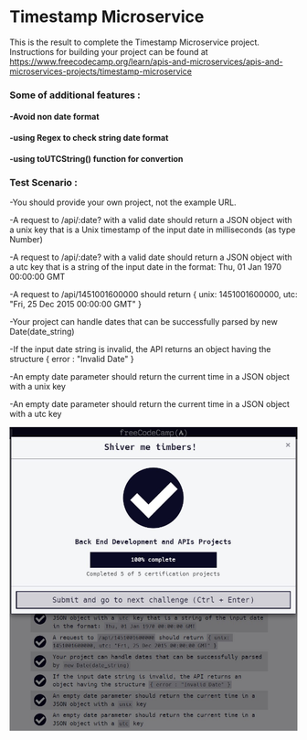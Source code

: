 # Timestamp Microservice

This is the result to complete the Timestamp Microservice project. 
Instructions for building your project can be found at 
https://www.freecodecamp.org/learn/apis-and-microservices/apis-and-microservices-projects/timestamp-microservice

###  Some of additional features :
#### -Avoid non date format
#### -using Regex to check string date format
#### -using toUTCString() function for convertion

### Test Scenario :

-You should provide your own project, not the example URL.

-A request to /api/:date? with a valid date should return a JSON object with a unix key that is a Unix timestamp of the input date in milliseconds (as type Number)

-A request to /api/:date? with a valid date should return a JSON object with a utc key that is a string of the input date in the format: Thu, 01 Jan 1970 00:00:00 GMT

-A request to /api/1451001600000 should return { unix: 1451001600000, utc: "Fri, 25 Dec 2015 00:00:00 GMT" }

-Your project can handle dates that can be successfully parsed by new Date(date_string)

-If the input date string is invalid, the API returns an object having the structure { error : "Invalid Date" }

-An empty date parameter should return the current time in a JSON object with a unix key

-An empty date parameter should return the current time in a JSON object with a utc key

![complete](complete.jpg)